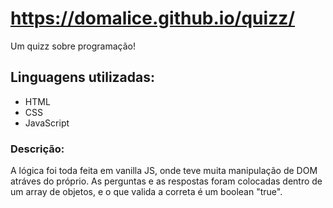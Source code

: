 # https://domalice.github.io/quizz/
Um quizz sobre programação!

## Linguagens utilizadas:
* HTML
* CSS
* JavaScript

### Descrição:
A lógica foi toda feita em vanilla JS, onde teve muita manipulação de DOM atráves do próprio. As perguntas e as respostas foram colocadas dentro de um array de objetos, e o que valida a correta é um boolean "true".
